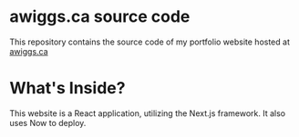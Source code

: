 # awiggs.ca source code
This repository contains the source code of my portfolio website hosted at [awiggs.ca](www.awiggs.ca)

# What's Inside?
This website is a React application, utilizing the Next.js framework. It also uses Now to deploy.